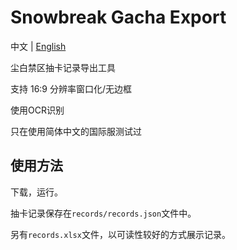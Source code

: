 # Snowbreak Gacha Export

中文 | [English](doc/README_EN)

尘白禁区抽卡记录导出工具

支持 16:9 分辨率窗口化/无边框

使用OCR识别

只在使用简体中文的国际服测试过

## 使用方法

下载，运行。

抽卡记录保存在`records/records.json`文件中。

另有`records.xlsx`文件，以可读性较好的方式展示记录。
